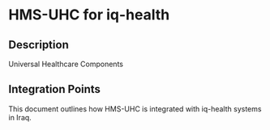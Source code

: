 # HMS-UHC for iq-health

## Description

Universal Healthcare Components

## Integration Points

This document outlines how HMS-UHC is integrated with iq-health systems in Iraq.
